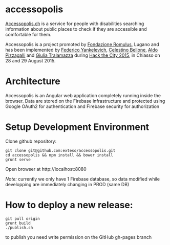 # accessopolis
[Accessopolis.ch](http://www.accessopolis.ch) is a service for people with disabilities searching information about public places to check if they are accessible and comfortable for them.

Accessopolis is a project promoted by [Fondazione Romulus](http://www.romulus.ch), Lugano and has been implemented by [Federico Yankelevich](https://github.com/yankedev), [Celestino Bellone](https://github.com/cbellone), [Aldo Pizzagalli](https://github.com/aldopizzagalli) and [Giulia Tralamazza]() 
 during [Hack the City 2015](http://www.hackthecity.ch), in Chiasso on 28 and 29 August 2015.
  
  
# Architecture
Accessopolis is an Angular web application completely running inside the browser.
Data are stored on the Firebase infrastructure and protected using Google OAuth2 for authentication and Firebase security for authorization

# Setup Development Environment

Clone github repository:

```
git clone git@github.com:exteso/accessopolis.git
cd accessopolis && npm install && bower install
grunt serve
```

Open browser at http://localhost:8080

*Note:* currently we only have 1 Firebase database, so data modified while developping are immediately changing in PROD (same DB)
 

# How to deploy a new release:
```
git pull origin
grunt build
./publish.sh
```

to publish you need write permission on the GitHub gh-pages branch

